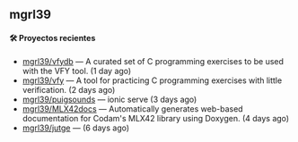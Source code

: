 ## mgrl39 












#### 🛠 Proyectos recientes

- [mgrl39/vfydb](https://github.com/mgrl39/vfydb) — A curated set of C programming exercises to be used with the VFY tool. (1 day ago)
- [mgrl39/vfy](https://github.com/mgrl39/vfy) — A tool for practicing C programming exercises with little verification. (2 days ago)
- [mgrl39/puigsounds](https://github.com/mgrl39/puigsounds) — ionic serve (3 days ago)
- [mgrl39/MLX42docs](https://github.com/mgrl39/MLX42docs) — Automatically generates web-based documentation for Codam&#39;s MLX42 library using Doxygen. (4 days ago)
- [mgrl39/jutge](https://github.com/mgrl39/jutge) —  (6 days ago)




